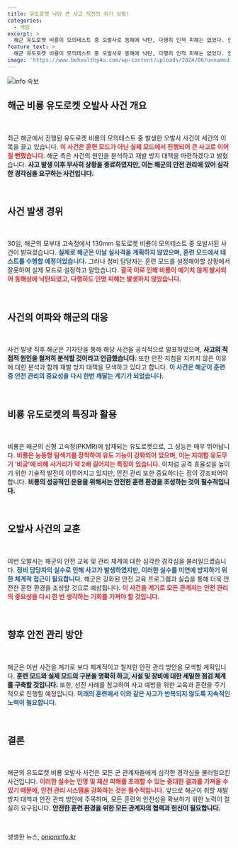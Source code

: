 ```yaml
---
title: 유도로켓 낙탄 큰 사고 직전의 위기 상황!
categories:
  - 국방
excerpt: >
  해군 유도로켓 비룡이 모의테스트 중 오발사로 동해에 낙탄, 다행히 인적 피해는 없었다. 안전 지침 미준수 원인 분석 및 재발 방지 대책이 시급하다! 클릭해 자세한 내용을 확인하세요!
feature_text: >
  해군 유도로켓 비룡이 모의테스트 중 오발사로 동해에 낙탄, 다행히 인적 피해는 없었다. 안전 지침 미준수 원인 분석 및 재발 방지 대책이 시급하다! 클릭해 자세한 내용을 확인하세요!
image: 'https://www.behealthy4u.com/wp-content/uploads/2024/06/unnamed-file.png'
---
```


<p><img src="https://www.behealthy4u.com/wp-content/uploads/2024/06/unnamed-file.png" alt="info 속보" /></p>

<h2 data-ke-size="size26">해군 비룡 유도로켓 오발사 사건 개요</h2>

<p data-ke-size="size16">&nbsp;</p>

<p>최근 해군에서 진행된 유도로켓 비룡의 모의테스트 중 발생한 오발사 사건이 세간의 이목을 끌고 있습니다. <b><span style="color: #ee2323;">이 사건은 훈련 모드가 아닌 실제 모드에서 진행되어 큰 사고로 이어질 뻔했습니다.</span></b> 해군 측은 사건의 원인을 분석하고 재발 방지 대책을 마련하겠다고 밝혔습니다. <b><span style="background-color: #21538527;">사고 발생 이후 무사히 상황을 종료하였지만, 이는 해군의 안전 관리에 있어 심각한 경각심을 요구하는 사건입니다.</span></b> </p>

<p data-ke-size="size16">&nbsp;</p>

<h2 data-ke-size="size26">사건 발생 경위</h2>

<p data-ke-size="size16">&nbsp;</p>

<p>30일, 해군의 모부대 고속정에서 130mm 유도로켓 비룡이 모의테스트 중 오발사된 사건이 밝혀졌습니다. <b><span style="color: #1a5490;">실제로 해군은 이날 실사격을 계획하지 않았으며, 훈련 모드에서 테스트를 수행할 예정이었습니다.</span></b> 그러나 정비 담당자는 훈련 모드를 설정해야할 상황에서 잘못하여 실제 모드로 설정하고 말았습니다. <b><span style="color: #ee2323;">결국 이로 인해 비룡이 예기치 않게 발사되어 동해상에 낙탄되었고, 다행히도 인명 피해는 발생하지 않았습니다.</span></b></p>

<p data-ke-size="size16">&nbsp;</p>

<h2 data-ke-size="size26">사건의 여파와 해군의 대응</h2>

<p data-ke-size="size16">&nbsp;</p>

<p>사건 발생 직후 해군은 기자단을 통해 해당 사건을 공식적으로 발표하였으며, <b><span style="background-color: #21538527;">사고의 직접적 원인을 철저히 분석할 것이라고 언급했습니다.</span></b> 또한 안전 지침을 지키지 않은 이유에 대한 분석과 함께 재발 방지 대책을 모색하고 있다고 합니다. <b><span style="color: #1a5490;">이 사건은 해군이 훈련 중 안전 관리의 중요성을 다시 한번 깨달는 계기가 되었습니다.</span></b></p>

<p data-ke-size="size16">&nbsp;</p>

<h2 data-ke-size="size26">비룡 유도로켓의 특징과 활용</h2>

<p data-ke-size="size16">&nbsp;</p>

<p>비룡은 해군의 신형 고속정(PKMR)에 탑재되는 유도로켓으로, 그 성능은 매우 뛰어납니다. <b><span style="color: #ee2323;">비룡은 능동형 탐색기를 장착하여 유도 기능이 강화되어 있으며, 이는 지대함 유도무기 ‘비궁’에 비해 사거리가 약 2배 길어지는 특징이 있습니다.</span></b> 이처럼 공격 효율성을 높이기 위한 기술적 발전이 이루어지고 있지만, 안전 관리 또한 중요하다는 점이 강조되어야 합니다. <b><span style="background-color: #21538527;">비룡의 성공적인 운용을 위해서는 안전한 훈련 환경을 조성하는 것이 필수적입니다.</span></b></p>

<p data-ke-size="size16">&nbsp;</p>

<h2 data-ke-size="size26">오발사 사건의 교훈</h2>

<p data-ke-size="size16">&nbsp;</p>

<p>이번 오발사는 해군의 안전 교육 및 관리 체계에 대한 심각한 경각심을 불러일으켰습니다. <b><span style="color: #1a5490;">정비 담당자의 실수로 인해 사고가 발생하였지만, 이러한 실수를 미연에 방지하기 위한 체계적 접근이 필요합니다.</span></b> 해군은 강화된 안전 교육 프로그램과 실습을 통해 더욱 안전한 훈련 환경을 조성할 것으로 예상됩니다. <b><span style="color: #ee2323;">이 사건을 계기로 모든 관계자는 안전 관리의 중요성을 다시 한 번 생각하는 기회를 가져야 할 것입니다.</span></b></p>

<p data-ke-size="size16">&nbsp;</p>

<h2 data-ke-size="size26">향후 안전 관리 방안</h2>

<p data-ke-size="size16">&nbsp;</p>

<p>해군은 이번 사건을 계기로 보다 체계적이고 철저한 안전 관리 방안을 모색할 계획입니다. <b><span style="background-color: #21538527;">훈련 모드와 실제 모드의 구분을 명확히 하고, 시설 및 장비에 대한 세밀한 점검 체계를 구축할 것입니다.</span></b> 또한, 선진 사례를 참고하여 사고 예방을 위한 교육과 훈련을 주기적으로 진행할 예정입니다. <b><span style="color: #1a5490;">미래의 훈련에서 이와 같은 사고가 반복되지 않도록 지속적인 노력이 필요합니다.</span></b></p>

<p data-ke-size="size16">&nbsp;</p>

<h2 data-ke-size="size26">결론</h2>

<p data-ke-size="size16">&nbsp;</p>

<p>해군의 유도로켓 비룡 오발사 사건은 모든 군 관계자들에게 심각한 경각심을 불러일으킨 사건입니다. <b><span style="color: #ee2323;">이러한 실수는 인명 및 재산 피해를 초래할 수 있는 중대한 결과를 가져올 수 있기 때문에, 안전 관리 시스템을 강화하는 것은 필수적입니다.</span></b> 앞으로 해군이 취할 재발 방지 대책과 안전 관리 방안에 주목하며, 모든 훈련의 안전성을 확보하기 위한 노력이 절실히 요구됩니다. <b><span style="background-color: #21538527;">안전한 훈련 환경을 위한 모든 관계자의 협력과 헌신이 필요합니다.</span></b></p>

<p data-ke-size="size16">&nbsp;</p>
생생한 뉴스, <a href="https://onioninfo.kr" rel="dofollow">onioninfo.kr</a>


